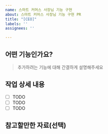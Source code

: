 ```yaml
---
name: 스마트 커머스 사장님 기능 구현
about: 스마트 커머스 사장님 기능 구현 PR
title: "[CEO]"
labels: ''
assignees: ''

---
```


## 어떤 기능인가요?

> 추가하려는 기능에 대해 간결하게 설명해주세요

## 작업 상세 내용

- [ ] TODO
- [ ] TODO
- [ ] TODO

## 참고할만한 자료(선택)
